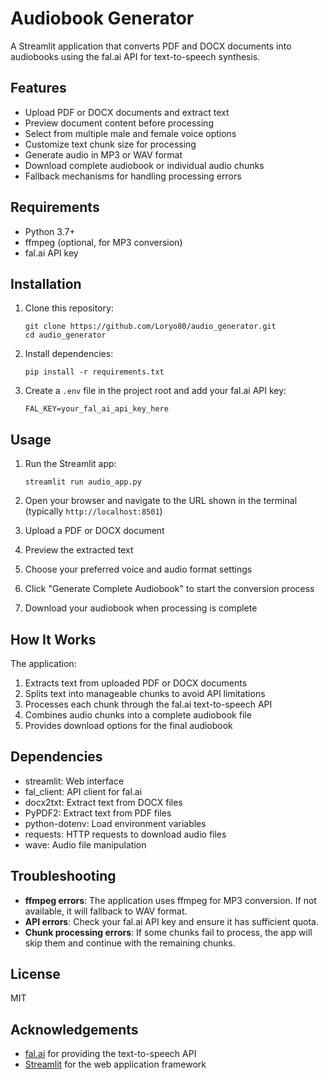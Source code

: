 # Audiobook Generator

A Streamlit application that converts PDF and DOCX documents into audiobooks using the fal.ai API for text-to-speech synthesis.

## Features

- Upload PDF or DOCX documents and extract text
- Preview document content before processing
- Select from multiple male and female voice options
- Customize text chunk size for processing
- Generate audio in MP3 or WAV format
- Download complete audiobook or individual audio chunks
- Fallback mechanisms for handling processing errors

## Requirements

- Python 3.7+
- ffmpeg (optional, for MP3 conversion)
- fal.ai API key

## Installation

1. Clone this repository:
   ```
   git clone https://github.com/Loryo80/audio_generator.git
   cd audio_generator
   ```

2. Install dependencies:
   ```
   pip install -r requirements.txt
   ```

3. Create a `.env` file in the project root and add your fal.ai API key:
   ```
   FAL_KEY=your_fal_ai_api_key_here
   ```

## Usage

1. Run the Streamlit app:
   ```
   streamlit run audio_app.py
   ```

2. Open your browser and navigate to the URL shown in the terminal (typically `http://localhost:8501`)

3. Upload a PDF or DOCX document

4. Preview the extracted text

5. Choose your preferred voice and audio format settings

6. Click "Generate Complete Audiobook" to start the conversion process

7. Download your audiobook when processing is complete

## How It Works

The application:
1. Extracts text from uploaded PDF or DOCX documents
2. Splits text into manageable chunks to avoid API limitations
3. Processes each chunk through the fal.ai text-to-speech API
4. Combines audio chunks into a complete audiobook file
5. Provides download options for the final audiobook

## Dependencies

- streamlit: Web interface
- fal_client: API client for fal.ai
- docx2txt: Extract text from DOCX files
- PyPDF2: Extract text from PDF files
- python-dotenv: Load environment variables
- requests: HTTP requests to download audio files
- wave: Audio file manipulation

## Troubleshooting

- **ffmpeg errors**: The application uses ffmpeg for MP3 conversion. If not available, it will fallback to WAV format.
- **API errors**: Check your fal.ai API key and ensure it has sufficient quota.
- **Chunk processing errors**: If some chunks fail to process, the app will skip them and continue with the remaining chunks.

## License

MIT

## Acknowledgements

- [fal.ai](https://fal.ai/) for providing the text-to-speech API
- [Streamlit](https://streamlit.io/) for the web application framework 
